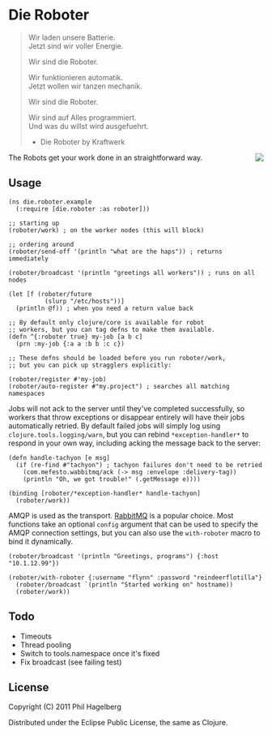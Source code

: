 # Die Roboter

> Wir laden unsere Batterie.  
> Jetzt sind wir voller Energie.
>
> Wir sind die Roboter.
>
> Wir funktionieren automatik.  
> Jetzt wollen wir tanzen mechanik.
>
> Wir sind die Roboter.
>
> Wir sind auf Alles programmiert.  
> Und was du willst wird ausgefuehrt.
> 
> - Die Roboter by Kraftwerk

<img src="http://technomancy.us/i/die_roboter.jpg" align="right" />

The Robots get your work done in an straightforward way.

## Usage

    (ns die.roboter.example
      (:require [die.roboter :as roboter]))
    
    ;; starting up
    (roboter/work) ; on the worker nodes (this will block)
    
    ;; ordering around
    (roboter/send-off '(println "what are the haps")) ; returns immediately

    (roboter/broadcast '(println "greetings all workers")) ; runs on all nodes

    (let [f (roboter/future
              (slurp "/etc/hosts"))]
      (println @f)) ; when you need a return value back

    ;; By default only clojure/core is available for robot
    ;; workers, but you can tag defns to make them available.
    (defn ^{:roboter true} my-job [a b c]
      (prn :my-job {:a a :b b :c c})

    ;; These defns should be loaded before you run roboter/work,
    ;; but you can pick up stragglers explicitly:
    
    (roboter/register #'my-job)
    (roboter/auto-register #"my.project") ; searches all matching namespaces

Jobs will not ack to the server until they've completed successfully,
so workers that throw exceptions or disappear entirely will have their
jobs automatically retried. By default failed jobs will simply log
using `clojure.tools.logging/warn`, but you can rebind
`*exception-handler*` to respond in your own way, including acking the
message back to the server:

    (defn handle-tachyon [e msg]
      (if (re-find #"tachyon") ; tachyon failures don't need to be retried
        (com.mefesto.wabbitmq/ack (-> msg :envelope :delivery-tag))
        (println "Oh, we got trouble!" (.getMessage e))))

    (binding [roboter/*exception-handler* handle-tachyon]
      (roboter/work))

AMQP is used as the transport. [RabbitMQ](http://rabbitmq.com) is a
popular choice. Most functions take an optional `config` argument that
can be used to specify the AMQP connection settings, but you can also
use the `with-roboter` macro to bind it dynamically.

    (roboter/broadcast '(println "Greetings, programs") {:host "10.1.12.99"})

    (roboter/with-roboter {:username "flynn" :password "reindeerflotilla"}
      (roboter/broadcast `(println "Started working on" hostname))
      (roboter/work))

## Todo

* Timeouts
* Thread pooling
* Switch to tools.namespace once it's fixed
* Fix broadcast (see failing test)

## License

Copyright (C) 2011 Phil Hagelberg

Distributed under the Eclipse Public License, the same as Clojure.

